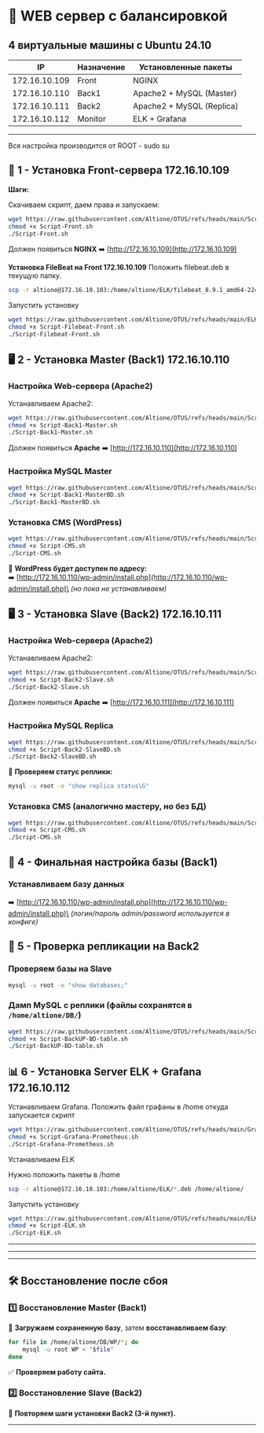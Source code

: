 # **🔹 WEB сервер с балансировкой**

## **4 виртуальные машины с Ubuntu 24.10**

| IP            | Назначение | Установленные пакеты      |
| ------------- | ---------- | ------------------------- |
| 172.16.10.109 | Front      | NGINX                     |
| 172.16.10.110 | Back1      | Apache2 + MySQL (Master)  |
| 172.16.10.111 | Back2      | Apache2 + MySQL (Replica) |
| 172.16.10.112 | Monitor    | ELK + Grafana             |

---
Вся настройка производится от ROOT - sudo su

## **🚀 1 - Установка Front-сервера 172.16.10.109**

**Шаги:**

Скачиваем скрипт, даем права и запускаем:
   ```bash
   wget https://raw.githubusercontent.com/Altione/OTUS/refs/heads/main/Script-Front.sh
   chmod +x Script-Front.sh
   ./Script-Front.sh
   ```

Должен появиться **NGINX** ➡️ [http://172.16.10.109](http://172.16.10.109)


**Установка FileBeat на Front 172.16.10.109**
Положить filebeat.deb в текущую папку. 
```bash
scp -r altione@172.16.10.103:/home/altione/ELK/filebeat_8.9.1_amd64-224190-bc3f59.deb /home/altione/
```
Запустить установку
```bash
wget https://raw.githubusercontent.com/Altione/OTUS/refs/heads/main/ELK/Script-Filebeat-Front.sh
chmod +x Script-Filebeat-Front.sh
./Script-Filebeat-Front.sh
```

## **🖥️ 2 - Установка Master (Back1) 172.16.10.110**

### **Настройка Web-сервера (Apache2)**

Устанавливаем Apache2:
   ```bash
   wget https://raw.githubusercontent.com/Altione/OTUS/refs/heads/main/Script-Back1-Master.sh
   chmod +x Script-Back1-Master.sh
   ./Script-Back1-Master.sh
   ```
Должен появиться **Apache** ➡️ [http://172.16.10.110](http://172.16.10.110)

### **Настройка MySQL Master**

```bash
wget https://raw.githubusercontent.com/Altione/OTUS/refs/heads/main/Script-Back1-MasterBD.sh
chmod +x Script-Back1-MasterBD.sh
./Script-Back1-MasterBD.sh
```

### **Установка CMS (WordPress)**

```bash
wget https://raw.githubusercontent.com/Altione/OTUS/refs/heads/main/Script-CMS.sh
chmod +x Script-CMS.sh
./Script-CMS.sh
```

📌 **WordPress будет доступен по адресу:**\
➡️ [http://172.16.10.110/wp-admin/install.php](http://172.16.10.110/wp-admin/install.php)\
*(но пока не устанавливаем)*

## **🖥️ 3 - Установка Slave (Back2) 172.16.10.111**

### **Настройка Web-сервера (Apache2)**

Устанавливаем Apache2:
   ```bash
   wget https://raw.githubusercontent.com/Altione/OTUS/refs/heads/main/Script-Back2-Slave.sh
   chmod +x Script-Back2-Slave.sh
   ./Script-Back2-Slave.sh
   ```
Должен появиться **Apache** ➡️ [http://172.16.10.111](http://172.16.10.111)

### **Настройка MySQL Replica**

```bash
wget https://raw.githubusercontent.com/Altione/OTUS/refs/heads/main/Script-Back2-SlaveBD.sh
chmod +x Script-Back2-SlaveBD.sh
./Script-Back2-SlaveBD.sh
```

📌 **Проверяем статус реплики:**

```bash
mysql -u root -e "show replica status\G"
```

### **Установка CMS** (аналогично мастеру, но без БД)

```bash
wget https://raw.githubusercontent.com/Altione/OTUS/refs/heads/main/Script-CMS.sh
chmod +x Script-CMS.sh
./Script-CMS.sh
```

## **📌 4 - Финальная настройка базы (Back1)**

### **Устанавливаем базу данных**

➡️ [http://172.16.10.110/wp-admin/install.php](http://172.16.10.110/wp-admin/install.php)\
*(логин/пароль admin/password используется в конфиге)*

## **📌 5 - Проверка репликации на Back2**

### **Проверяем базы на Slave**

```bash
mysql -u root -e "show databases;"
```

### **Дамп MySQL с реплики** (файлы сохранятся в `/home/altione/DB/`)

```bash
wget https://raw.githubusercontent.com/Altione/OTUS/refs/heads/main/Script-BackUP-BD-table.sh
chmod +x Script-BackUP-BD-table.sh
./Script-BackUP-BD-table.sh
```

## **📊 6 - Установка Server ELK + Grafana 172.16.10.112**
Устанавливаем Grafana. Положить файл графаны в /home откуда запускается скрипт
```bash
wget https://raw.githubusercontent.com/Altione/OTUS/refs/heads/main/Grafana/Script-Grafana-Prometheus.sh
chmod +x Script-Grafana-Prometheus.sh
./Script-Grafana-Prometheus.sh
```

Устанавливаем ELK

Нужно положить пакеты в /home
```bash
scp -r altione@172.16.10.103:/home/altione/ELK/*.deb /home/altione/
```
Запустить установку
```bash
wget https://raw.githubusercontent.com/Altione/OTUS/refs/heads/main/ELK/Script-ELK.sh
chmod +x Script-ELK.sh
./Script-ELK.sh
```


---
---
---

## **🛠️ Восстановление после сбоя**

### **1️⃣ Восстановление Master (Back1)**

📌 **Загружаем сохраненную базу**, затем **восстанавливаем базу**:

```bash
for file in /home/altione/DB/WP/*; do
    mysql -u root WP < "$file"
done
```

✅ **Проверяем работу сайта.**

### **2️⃣ Восстановление Slave (Back2)**

📌 **Повторяем шаги установки Back2 (3-й пункт).**

---



